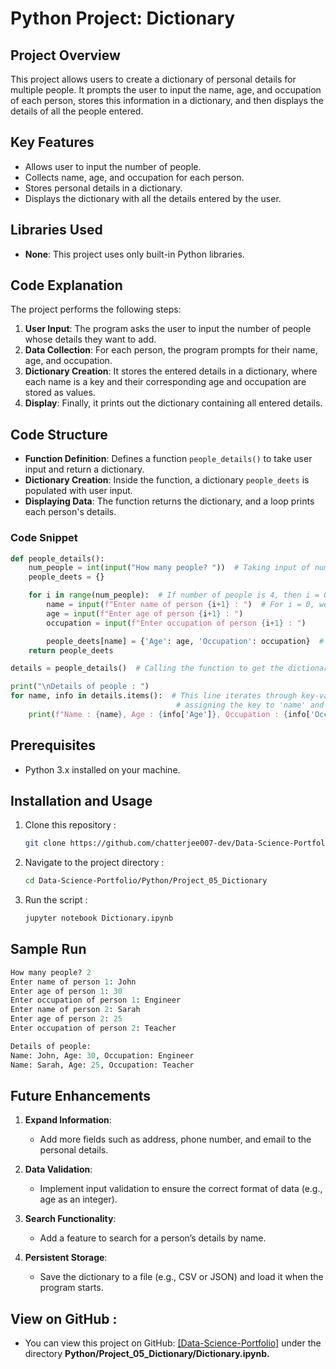 # Python Project: Dictionary

## Project Overview
This project allows users to create a dictionary of personal details for multiple people. It prompts the user to input the name, age, and occupation of each person, stores this information in a dictionary, and then displays the details of all the people entered.

## Key Features
- Allows user to input the number of people.
- Collects name, age, and occupation for each person.
- Stores personal details in a dictionary.
- Displays the dictionary with all the details entered by the user.

## Libraries Used
- **None**: This project uses only built-in Python libraries.

## Code Explanation
The project performs the following steps:
1. **User Input**: The program asks the user to input the number of people whose details they want to add.
2. **Data Collection**: For each person, the program prompts for their name, age, and occupation.
3. **Dictionary Creation**: It stores the entered details in a dictionary, where each name is a key and their corresponding age and occupation are stored as values.
4. **Display**: Finally, it prints out the dictionary containing all entered details.

## Code Structure
- **Function Definition**: Defines a function `people_details()` to take user input and return a dictionary.
- **Dictionary Creation**: Inside the function, a dictionary `people_deets` is populated with user input.
- **Displaying Data**: The function returns the dictionary, and a loop prints each person's details.

### Code Snippet
```python
def people_details():
    num_people = int(input("How many people? "))  # Taking input of number of people
    people_deets = {}

    for i in range(num_people):  # If number of people is 4, then i = 0,1,2,3
        name = input(f"Enter name of person {i+1} : ")  # For i = 0, we will take input of the 1st person's details.
        age = input(f"Enter age of person {i+1} : ")
        occupation = input(f"Enter occupation of person {i+1} : ")

        people_deets[name] = {'Age': age, 'Occupation': occupation}  # Defining our dictionary
    return people_deets

details = people_details()  # Calling the function to get the dictionary

print("\nDetails of people : ")
for name, info in details.items():  # This line iterates through key-value pairs in the 'details' dictionary,
                                     # assigning the key to 'name' and the value to 'info'.
    print(f"Name : {name}, Age : {info['Age']}, Occupation : {info['Occupation']}")
```

## Prerequisites  
- Python 3.x installed on your machine.  

## Installation and Usage
1. Clone this repository :
   ```bash
   git clone https://github.com/chatterjee007-dev/Data-Science-Portfolio.git
2. Navigate to the project directory :
   ```bash
   cd Data-Science-Portfolio/Python/Project_05_Dictionary
3. Run the script :
   ```bash
   jupyter notebook Dictionary.ipynb

## Sample Run
```python
How many people? 2
Enter name of person 1: John
Enter age of person 1: 30
Enter occupation of person 1: Engineer
Enter name of person 2: Sarah
Enter age of person 2: 25
Enter occupation of person 2: Teacher

Details of people: 
Name: John, Age: 30, Occupation: Engineer
Name: Sarah, Age: 25, Occupation: Teacher
```

## Future Enhancements

1. **Expand Information**:
   - Add more fields such as address, phone number, and email to the personal details.

2. **Data Validation**:
   - Implement input validation to ensure the correct format of data (e.g., age as an integer).

3. **Search Functionality**:
   - Add a feature to search for a person’s details by name.

4. **Persistent Storage**:
   - Save the dictionary to a file (e.g., CSV or JSON) and load it when the program starts.

## View on GitHub :
- You can view this project on GitHub: [[Data-Science-Portfolio]](https://github.com/chatterjee007-dev/Data-Science-Portfolio/tree/main) under the directory **Python/Project_05_Dictionary/Dictionary.ipynb.**
